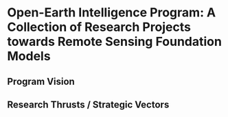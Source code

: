 # Open-Earth Intelligence Program: A Collection of Research Projects towards Remote Sensing Foundation Models 

## Program Vision

## Research Thrusts / Strategic Vectors
